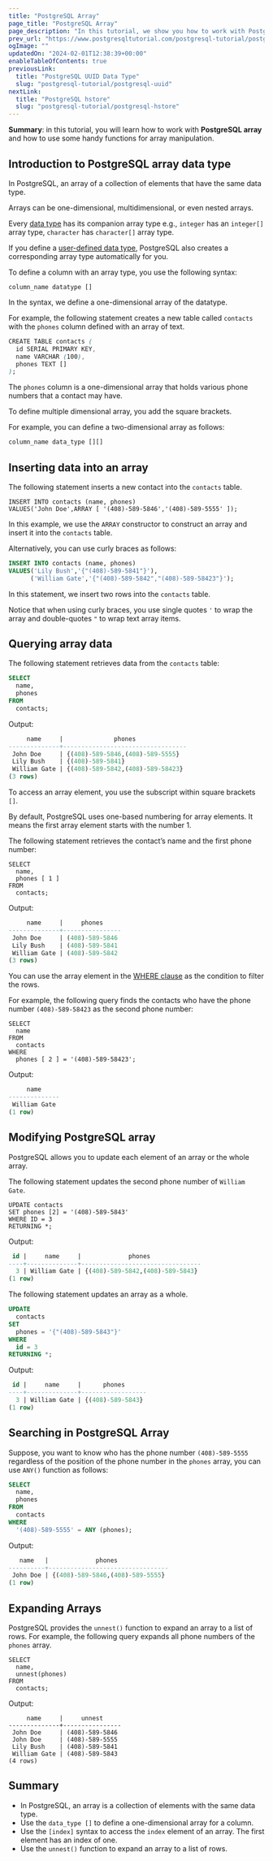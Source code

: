 ```yaml
---
title: "PostgreSQL Array"
page_title: "PostgreSQL Array"
page_description: "In this tutorial, we show you how to work with PostgreSQL Array and introduce you to some handy functions for array manipulation."
prev_url: "https://www.postgresqltutorial.com/postgresql-tutorial/postgresql-array/"
ogImage: ""
updatedOn: "2024-02-01T12:38:39+00:00"
enableTableOfContents: true
previousLink: 
  title: "PostgreSQL UUID Data Type"
  slug: "postgresql-tutorial/postgresql-uuid"
nextLink: 
  title: "PostgreSQL hstore"
  slug: "postgresql-tutorial/postgresql-hstore"
---
```





**Summary**: in this tutorial, you will learn how to work with **PostgreSQL array** and how to use some handy functions for array manipulation.


## Introduction to PostgreSQL array data type

In PostgreSQL, an array of a collection of elements that have the same data type.

Arrays can be one\-dimensional, multidimensional, or even nested arrays.

Every [data type](postgresql-data-types) has its companion array type e.g., `integer` has an `integer[]` array type, `character` has `character[]` array type.

If you define a [user\-defined data type](postgresql-user-defined-data-types), PostgreSQL also creates a corresponding array type automatically for you.

To define a column with an array type, you use the following syntax:


```csssql
column_name datatype []
```
In the syntax, we define a one\-dimensional array of the datatype.

For example, the following statement creates a new table called `contacts` with the `phones` column defined with an array of text.


```css
CREATE TABLE contacts (
  id SERIAL PRIMARY KEY, 
  name VARCHAR (100), 
  phones TEXT []
);
```
The `phones` column is a one\-dimensional array that holds various phone numbers that a contact may have.

To define multiple dimensional array, you add the square brackets.

For example, you can define a two\-dimensional array as follows:


```sql
column_name data_type [][]
```

## Inserting data into an array

The following statement inserts a new contact into the `contacts` table.


```
INSERT INTO contacts (name, phones)
VALUES('John Doe',ARRAY [ '(408)-589-5846','(408)-589-5555' ]);
```
In this example, we use the `ARRAY` constructor to construct an array and insert it into the `contacts` table.

Alternatively, you can use curly braces as follows:


```sql
INSERT INTO contacts (name, phones)
VALUES('Lily Bush','{"(408)-589-5841"}'),
      ('William Gate','{"(408)-589-5842","(408)-589-58423"}');
```
In this statement, we insert two rows into the `contacts` table.

Notice that when using curly braces, you use single quotes `'` to wrap the array and double\-quotes `"` to wrap text array items.


## Querying array data

The following statement retrieves data from the `contacts` table:


```sql
SELECT 
  name, 
  phones 
FROM 
  contacts;
```
Output:


```sql
     name     |              phones
--------------+----------------------------------
 John Doe     | {(408)-589-5846,(408)-589-5555}
 Lily Bush    | {(408)-589-5841}
 William Gate | {(408)-589-5842,(408)-589-58423}
(3 rows)
```
To access an array element, you use the subscript within square brackets `[]`.

By default, PostgreSQL uses one\-based numbering for array elements. It means the first array element starts with the number 1\. 

The following statement retrieves the contact’s name and the first phone number:


```
SELECT 
  name, 
  phones [ 1 ] 
FROM 
  contacts;
```
Output:


```sql
     name     |     phones
--------------+----------------
 John Doe     | (408)-589-5846
 Lily Bush    | (408)-589-5841
 William Gate | (408)-589-5842
(3 rows)
```
You can use the array element in the [WHERE clause](postgresql-where) as the condition to filter the rows.

For example, the following query finds the contacts who have the phone number `(408)-589-58423` as the second phone number:


```
SELECT 
  name 
FROM 
  contacts 
WHERE 
  phones [ 2 ] = '(408)-589-58423';
```
Output:


```sql
     name
--------------
 William Gate
(1 row)
```

## Modifying PostgreSQL array

PostgreSQL allows you to update each element of an array or the whole array.

The following statement updates the second phone number of `William Gate`.


```
UPDATE contacts
SET phones [2] = '(408)-589-5843'
WHERE ID = 3
RETURNING *;
```
Output:


```sql
 id |     name     |             phones
----+--------------+---------------------------------
  3 | William Gate | {(408)-589-5842,(408)-589-5843}
(1 row)
```
The following statement updates an array as a whole.


```sql
UPDATE 
  contacts 
SET 
  phones = '{"(408)-589-5843"}' 
WHERE 
  id = 3
RETURNING *;
```
Output:


```sql
 id |     name     |      phones
----+--------------+------------------
  3 | William Gate | {(408)-589-5843}
(1 row)
```

## Searching in PostgreSQL Array

Suppose, you want to know who has the phone number `(408)-589-5555` regardless of the position of the phone number in the `phones` array, you can use `ANY()` function as follows:


```sql
SELECT 
  name, 
  phones 
FROM 
  contacts 
WHERE 
  '(408)-589-5555' = ANY (phones);
```
Output:


```sql
   name   |             phones
----------+---------------------------------
 John Doe | {(408)-589-5846,(408)-589-5555}
(1 row)
```

## Expanding Arrays

PostgreSQL provides the `unnest()` function to expand an array to a list of rows. For example, the following query expands all phone numbers of the `phones` array.


```
SELECT 
  name, 
  unnest(phones) 
FROM 
  contacts;
```
Output:


```
     name     |     unnest
--------------+----------------
 John Doe     | (408)-589-5846
 John Doe     | (408)-589-5555
 Lily Bush    | (408)-589-5841
 William Gate | (408)-589-5843
(4 rows)
```

## Summary

* In PostgreSQL, an array is a collection of elements with the same data type.
* Use the `data_type []` to define a one\-dimensional array for a column.
* Use the `[index]` syntax to access the `index` element of an array. The first element has an index of one.
* Use the `unnest()` function to expand an array to a list of rows.

